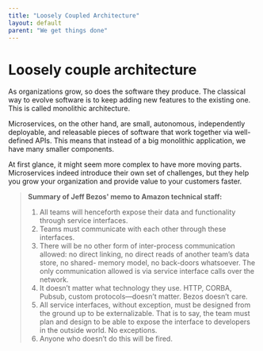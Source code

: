 ```yaml
---
title: "Loosely Coupled Architecture"
layout: default
parent: "We get things done"
---
```


# Loosely couple architecture

As organizations grow, so does the software they produce. The classical way to evolve software is to keep adding new features to the existing one. This is called monolithic architecture.

Microservices, on the other hand, are small, autonomous, independently deployable, and releasable pieces of software that work together via well-defined APIs. This means that instead of a big monolithic application, we have many smaller components.

At first glance, it might seem more complex to have more moving parts. Microservices indeed introduce their own set of challenges, but they help you grow your organization and provide value to your customers faster.

> **Summary of Jeff Bezos' memo to Amazon technical staff:**
>
> 1. All teams will henceforth expose their data and functionality through service interfaces.
> 2. Teams must communicate with each other through these interfaces.
> 3. There will be no other form of inter-process communication allowed: no direct linking, no direct reads of another team’s data store, no shared- memory model, no back-doors whatsoever. The only communication allowed is via service interface calls over the network.
> 4. It doesn’t matter what technology they use. HTTP, CORBA, Pubsub, custom protocols—doesn’t matter. Bezos doesn’t care.
> 5. All service interfaces, without exception, must be designed from the ground up to be externalizable. That is to say, the team must plan and design to be able to expose the interface to developers in the outside world. No exceptions.
> 6. Anyone who doesn’t do this will be fired.
